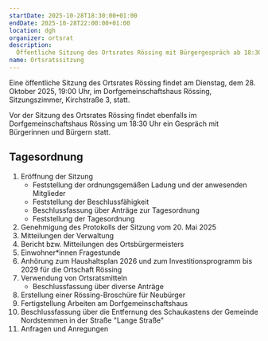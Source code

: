 ```yaml
---
startDate: 2025-10-28T18:30:00+01:00
endDate: 2025-10-28T22:00:00+01:00
location: dgh
organizer: ortsrat
description:
  Öffentliche Sitzung des Ortsrates Rössing mit Bürgergespräch ab 18:30 Uhr.
name: Ortsratssitzung
---
```


Eine öffentliche Sitzung des Ortsrates Rössing findet am Dienstag, dem 28. Oktober 2025, 19:00 Uhr, im Dorfgemeinschaftshaus Rössing, Sitzungszimmer, Kirchstraße 3, statt.

Vor der Sitzung des Ortsrates Rössing findet ebenfalls im Dorfgemeinschaftshaus Rössing um 18:30 Uhr ein Gespräch mit Bürgerinnen und Bürgern statt.

## Tagesordnung

1. Eröffnung der Sitzung
   - Feststellung der ordnungsgemäßen Ladung und der anwesenden Mitglieder
   - Feststellung der Beschlussfähigkeit
   - Beschlussfassung über Anträge zur Tagesordnung
   - Feststellung der Tagesordnung
2. Genehmigung des Protokolls der Sitzung vom 20. Mai 2025
3. Mitteilungen der Verwaltung
4. Bericht bzw. Mitteilungen des Ortsbürgermeisters
5. Einwohner*innen Fragestunde
6. Anhörung zum Haushaltsplan 2026 und zum Investitionsprogramm bis 2029 für die Ortschaft Rössing
7. Verwendung von Ortsratsmitteln
   - Beschlussfassung über diverse Anträge
8. Erstellung einer Rössing-Broschüre für Neubürger
9. Fertigstellung Arbeiten am Dorfgemeinschaftshaus
10. Beschlussfassung über die Entfernung des Schaukastens der Gemeinde Nordstemmen in der Straße "Lange Straße"
11. Anfragen und Anregungen
